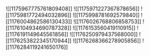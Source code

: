 ![[1175967775761809408]]
![[1175971227367878656]]
![[1175981772494032896]]
![[1175998781692579840]]
![[1176004862586130433]]
![[1176026768806858753]]
![[1176104934690787328]]
![[1176153560419110915]]
![[1176191149645561856]]
![[1176250979437568000]]
![[1176253822345170944]]
![[1176268366278905856]]
![[1176284119241650176]]
